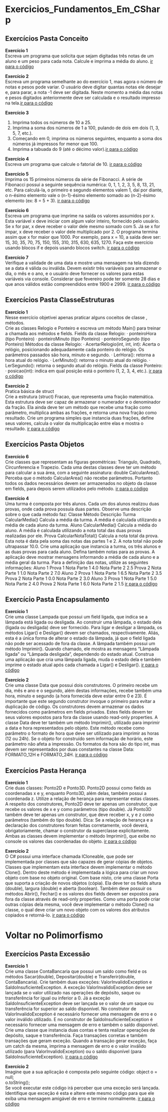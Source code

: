 # Exercicios_Fundamentos_Em_CSharp

## Exercícios Pasta Conceito

<b> Exercício 1 </b> </br>
Escreva um programa que solicita que sejam digitadas três notas de um aluno e um peso para
cada nota. Calcule e imprima a média do aluno. [ir para o código](/1Conceitos/Exercicio_1/Program.cs) <br/>

<b> Exercício 2 </b> </br>
Escreva um programa semelhante ao do exercício 1, mas agora o número de notas e pesos
pode variar. O usuário deve digitar quantas notas ele desejar e, para parar, a nota -1 deve ser
digitada. Neste momento a média das notas e pesos digitados anteriormente deve ser
calculada e o resultado impresso na tela.[ir para o código](/1Conceitos/Exercicio_2/Program.cs)</br>

<b> Exercício 3 </b> </br>
1. Imprima todos os números de 10 a 25. <br/>
2. Imprima a soma dos números de 1 a 100, pulando de dois em dois (1, 3, 5, 7, etc.). <br/>
3. Começando em 0, imprima os números seguintes, enquanto a soma dos números já
impressos for menor que 100. <br/>
4. Imprima a tabuada do 9 (até o décimo valor).[ir para o código](/1Conceitos/Exercicio_3/Program.cs) </br>

<b>Exercício 4</b> </br>
Escreva um programa que calcule o fatorial de 10. [ir para o código](/1Conceitos/Exercicio_4/Program.cs) </br>

<b>Exercício 5</b> </br>
Imprima os 15 primeiros números da série de Fibonacci. A série de Fibonacci possui a seguinte sequência numérica: 0, 1, 1, 2, 3, 5, 8, 13, 21, etc. Para calculá-la, o primeiro e segundo elementos valem 1, daí por diante, o n-ésimo elemento
vale o (n-1)-ésimo elemento somado ao (n-2)-ésimo elemento (ex: 8 = 5 + 3). [ir para o código](/1Conceitos/Exercicio_5/Program.cs) </br>

<b>Exercício 6</b> </br>
Escreva um programa que imprime na saída os valores assumidos por x. Esta variável x deve
iniciar com algum valor inteiro, fornecido pelo usuário. Se x for par, x deve receber o valor dele mesmo somado com 5. Já se x for ímpar, x deve receber o valor dele multiplicado por 2. O programa termina assim que x for maior que 1000. Por exemplo, para x = 10, a saída deve ser: 15, 30, 35, 70, 75, 150, 155, 310, 315, 630, 635, 1270. Faça este exercício usando blocos if e depois usando blocos switch. [ir para o código](/1Conceitos/Exercicio_6/Program.cs) </br>

<b>Exercício 7</b> </br>
Verifique a validade de uma data e mostre uma mensagem na tela dizendo se a data é válida ou
inválida. Devem existir três variáveis para armazenar o dia, o mês e o ano, e o usuário deve
fornecer os valores para estas variáveis via console. Considerar que fevereiro pode ter
somente 28 dias e que anos válidos estão compreendidos entre 1900 e 2999. [ir para o código](/1Conceitos/Exercicio_7/Program.cs) </br>

## Exercícios Pasta ClasseEstruturas

<b>Exercício 1</b> </br>
Nesse exercício objetivei apenas praticar alguns coceitos de classe , métodos. </br>
Crie as classes Relogio e Ponteiro e escreva um método Main() para treinar a chamada aos
métodos e fields.
Fields da classe Relogio:
· ponteiroHora (tipo Ponteiro)
· ponteiroMinuto (tipo Ponteiro)
· ponteiroSegundo (tipo Ponteiro)
Métodos da classe Relogio:
· AcertarRelogio(int, int, int): Acerta o relógio, posicionando adequadamente cada
ponteiro do relógio. Os parâmetros passados são hora, minuto e segundo.
· LerHora(): retorna a hora atual do relógio.
· LerMinuto(): retorna o minuto atual do relógio.
· LerSegundo(): retorna o segundo atual do relógio.
Fields da classe Ponteiro:
· posicao(int): indica em qual posição está o ponteiro (1, 2, 3, 4, etc.).  [ir para o código](/2ClasseEstrutura/Exercicio_1/Program.cs) </br>

<b>Exercício 2</b> </br>
Pratica básica de struct </br>
Crie a estrutura (struct) Fracao, que representa uma fração matemática. Esta estrutura deve ser capaz de armazenar o numerador e o denominador da fração. Ela ainda deve ter um método que recebe uma fração como parâmetro, multiplica ambas as frações, e retorna uma nova fração como resultado. Crie um programa simples que instancia duas frações, define seus valores, calcula o valor da multiplicação entre elas e mostra o resultado. [ir para o código](/2ClasseEstrutura/Exercicio_2/Program.cs) </br>

## Exercícios Pasta Objetos
<b>Exercício 6</b> </br>
Crie classes que representam as figuras geométricas: Triangulo, Quadrado, Circunferencia e Trapezio. Cada uma destas classes deve ter um método para calcular a sua área, com a seguinte assinatura: double CalcularArea().</br>
Perceba que o método CalcularArea() não recebe parâmetros. Portanto todos os dados necessários devem ser armazenados no objeto da classe em fields, para depois serem utilizados pelo método. [ir para o código](/3Objetos/Exercicio_1/Program.cs ) </br>

<b>Exercício 4</b> </br>
Uma turma é composta por três alunos. Cada um dos alunos realizou duas provas, onde cada
prova possuía duas partes. Observe uma descrição sobre o que cada método faz:
Classe Método Descrição
Turma CalcularMedia() Calcula a média da turma. A média é calculada utilizando a
média de cada aluno da turma.
Aluno CalcularMedia() Calcula a média do aluno. A média é calculada utilizando a
nota total das duas provas realizadas por ele.
Prova CalcularNotaTotal() Calcula a nota total da prova. Esta nota é data pela soma
das notas das partes 1 e 2. A nota total não pode
ultrapassar 10.0.
Crie uma aplicação que instancia a turma, os três alunos e as duas provas para cada aluno.
Defina também notas para as provas. A aplicação deve mostrar mensagens informando a
média de cada aluno e a média geral da turma.
Para a definição das notas, utilize as seguintes informações:
Aluno 1
Prova 1
Nota Parte 1 4.0
Nota Parte 2 2.5
Prova 2
Nota Parte 1 1.0
Nota Parte 2 7.0
Aluno 2
Prova 1
Nota Parte 1 6.5
Nota Parte 2 3.5
Prova 2
Nota Parte 1 0.0
Nota Parte 2 3.0
Aluno 3
Prova 1
Nota Parte 1 5.0
Nota Parte 2 4.0
Prova 2
Nota Parte 1 6.0
Nota Parte 2 1.5
 [ir para o código](/3Objetos/Exercicio_2/Program.cs ) </br>

## Exercício Pasta Encapsulamento
 <b>Exercício 1</b> </br>
Crie uma classe Lampada que possui um field ligada, que indica se a lâmpada está ligada ou desligada. Ao construir uma lâmpada, o estado dela (ligada ou desligada) deve ser fornecido. Para ligar e desligar a lâmpada, os métodos Ligar() e Desligar() devem ser chamados, respectivamente. Aliás, esta é a única forma de alterar o estado da lâmpada, já que o field ligada não pode ser acessado de fora da classe. A lâmpada também possui um método Imprimir(). Quando chamado, ele mostra as mensagens “Lâmpada ligada” ou “Lâmpada desligada”, dependendo do estado atual. Construa uma aplicação que cria uma lâmpada ligada, muda o estado dela e também imprime o estado atual após cada chamada a Ligar() e Desligar(). [ir para o código](/4Encapsulamento/Exercicio_1) </br>

 <b>Exercício 2</b> </br>
 Crie uma classe Data que possui dois construtores. O primeiro recebe um dia, mês e ano e o segundo, além destas informações, recebe também uma hora, minuto e segundo (a hora
fornecida deve estar entre 0 e 23). É importante que este segundo construtor invoque o
primeiro para evitar a duplicação de código. Os construtores devem armazenar os dados fornecidos como parâmetros em fields privados. Estes fields devem ter seus valores expostos para fora da classe usando read-only properties. A classe Data deve ter também um método Imprimir(), utilizado para imprimir a data e hora representados pelo objeto. Este método recebe como parâmetro o formato de hora que deve ser utilizado para imprimir as horas (12 ou 24h). Se o objeto for construído sem informação de horário, este parâmetro não afeta a impressão. Os formatos da hora são do tipo int, mas devem ser representados por duas constantes na classe Data: FORMATO_12H e FORMATO_24H.
 [ir para o código](/4Encapsulamento/Exercicio_2) </br>

 ## Exercícios Pasta Herança

 <b>Exercício 1</b> </br>
Crie duas classes: Ponto2D e Ponto3D. Ponto2D possui como fields as coordenadas x e y,
enquanto Ponto3D, além delas, também possui a coordenada z. Utilize a relação de herança
para representar estas classes. A respeito dos construtores, Ponto2D deve ter apenas um construtor, que recebe os valores de x e y como parâmetros (tipo double). Já Ponto3D também deve ter apenas um construtor, que deve receber x, y e z como parâmetros (também do tipo double). Dica: Se a relação de herança e a declaração dos construtores foram feitas corretamente, você deverá, obrigatoriamente, chamar o construtor da superclasse explicitamente. Ambas as classes devem implementar o método Imprimir(), que exibe no console os valores das coordenadas do objeto.
 [ir para o código](/5Heranca/Exercicio_1) </br>

  <b>Exercício 2</b> </br>
O C# possui uma interface chamada ICloneable, que pode ser implementada por classes que
são capazes de gerar cópias de objetos. Classes que implementam esta interface devem
implementar o método Clone(). Dentro deste método é implementada a lógica para criar um
novo objeto com base no objeto original. Com base nisto, crie uma classe Porta que suporta a criação de novos objetos (cópia). Ela deve ter os fields altura (double), largura (double) e aberta (boolean). Também deve possuir os métodos Abrir(), Fechar() e os valores dos fields devem ser expostos para fora da classe através de read-only properties. Como uma porta pode criar outras cópias dela mesma, você deve implementar o método Clone() na classe, o qual deve criar um novo objeto com os valores dos atributos copiados e retorná-lo.
 [ir para o código](/5Heranca/Exercicio_2) </br>

# Voltar no Polimorfismo

## Exercícios Pasta Excessão

  <b>Exercício 1</b> </br>
Crie uma classe ContaBancaria que possui um saldo como field e os métodos Sacar(double),
Depositar(double) e Transferir(double, ContaBancaria). Crie também duas exceções:
ValorInvalidoException e SaldoInsuficienteException.
A exceção ValorInvalidoException deve ser lançada se o valor utilizado nas operações de
depósito, saque ou transferência for igual ou inferior a 0. Já a exceção
SaldoInsuficienteException deve ser lançada se o valor de um saque ou transferência for
superior ao saldo disponível. No construtor de ValorInvalidoException é necessário fornecer
uma mensagem de erro e o valor inválido utilizado. E no construtor de
SaldoInsuficienteException é necessário fornecer uma mensagem de erro e também o saldo
disponível.
Crie uma classe que instancia duas contas e tenta realizar operações de depósito, saque e
transferência. Faça transações corretas e também transações que geram exceção. Quando a
transação gerar exceção, faça um catch da mesma, imprima a mensagem de erro e o valor
inválido utilizado (para ValorInvalidoException) ou o saldo disponível (para
SaldoInsuficienteException).
 [ir para o código](/7Excessao/Exercicio_1) </br>

   <b>Exercício 2</b> </br>
Imagine que a sua aplicação é composta pelo seguinte código:
object o = null;<br>
o.toString();<br>
Se você executar este código irá perceber que uma exceção será lançada. Identifique que
exceção é esta e altere este mesmo código para que ele exiba uma mensagem amigável de
erro e termine normalmente.
 [ir para o código](/7Excessao/Exercicio_2) </br>

